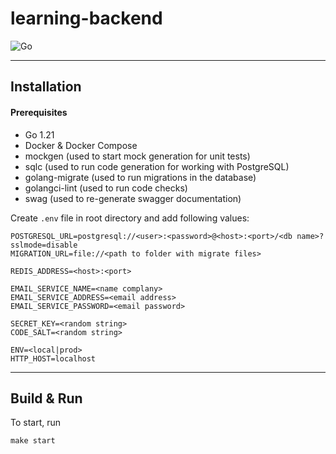 # learning-backend

![Go](https://img.shields.io/static/v1?label=GO&message=v1.21&color=blue)

---

## Installation

#### Prerequisites

- Go 1.21
- Docker & Docker Compose
- mockgen (used to start mock generation for unit tests)
- sqlc (used to run code generation for working with PostgreSQL)
- golang-migrate (used to run migrations in the database)
- golangci-lint (used to run code checks)
- swag (used to re-generate swagger documentation)

Create `.env` file in root directory and add following values:

```
POSTGRESQL_URL=postgresql://<user>:<password>@<host>:<port>/<db name>?sslmode=disable
MIGRATION_URL=file://<path to folder with migrate files>

REDIS_ADDRESS=<host>:<port>

EMAIL_SERVICE_NAME=<name complany>
EMAIL_SERVICE_ADDRESS=<email address>
EMAIL_SERVICE_PASSWORD=<email password>

SECRET_KEY=<random string>
CODE_SALT=<random string>

ENV=<local|prod>
HTTP_HOST=localhost
```

---

## Build & Run

To start, run

```
make start
```